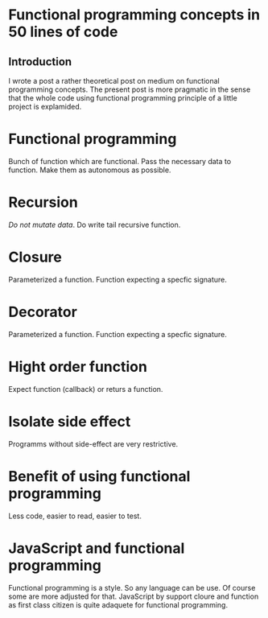 # Functional programming concepts in 50 lines of code

## Introduction

I wrote a post a rather theoretical post on medium on functional programming concepts. The present post is more pragmatic in the sense that the whole code using functional programming principle of a little project is explamided.

# Functional programming

Bunch of function which are functional. Pass the necessary data to function. Make them as autonomous as possible.

# Recursion

_Do not mutate data_. Do write tail recursive function.

# Closure

Parameterized a function. Function expecting a specfic signature.

# Decorator

Parameterized a function. Function expecting a specfic signature.

# Hight order function

Expect function (callback) or returs a function.

# Isolate side effect

Programms without side-effect are very restrictive.

# Benefit of using functional programming

Less code, easier to read, easier to test.

# JavaScript and functional programming

Functional programming is a style. So any language can be use. Of course some are more adjusted for that. JavaScript by support cloure and function as first class citizen is quite adaquete for functional programming.

